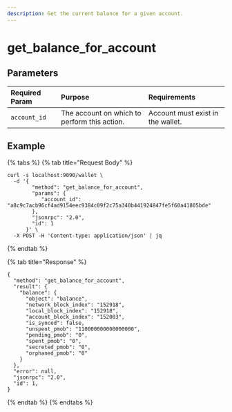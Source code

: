 ```yaml
---
description: Get the current balance for a given account.
---
```


# get\_balance\_for\_account

## Parameters

| Required Param | Purpose | Requirements |
| :--- | :--- | :--- |
| `account_id` | The account on which to perform this action. | Account must exist in the wallet. |

## Example

{% tabs %}
{% tab title="Request Body" %}
```text
curl -s localhost:9090/wallet \
  -d '{
        "method": "get_balance_for_account",
        "params": {
           "account_id": "a8c9c7acb96cf4ad9154eec9384c09f2c75a340b441924847fe5f60a41805bde"
        },
        "jsonrpc": "2.0",
        "id": 1
      }' \
  -X POST -H 'Content-type: application/json' | jq
```
{% endtab %}

{% tab title="Response" %}
```
{
  "method": "get_balance_for_account",
  "result": {
    "balance": {
      "object": "balance",
      "network_block_index": "152918",
      "local_block_index": "152918",
      "account_block_index": "152003",
      "is_synced": false,
      "unspent_pmob": "110000000000000000",
      "pending_pmob": "0",
      "spent_pmob": "0",
      "secreted_pmob": "0",
      "orphaned_pmob": "0"
    }
  },
  "error": null,
  "jsonrpc": "2.0",
  "id": 1,
}
```
{% endtab %}
{% endtabs %}



